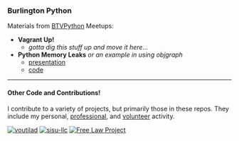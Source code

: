 ### Burlington Python
Materials from [BTVPython](https://www.meetup.com/btvpython/) Meetups:

* **Vagrant Up!**
  * _gotta dig this stuff up and move it here..._
* **Python Memory Leaks** _or an example in using objgraph_
  * [presentation](objgraph-demo/presentation/Meetup%20-%20Python%20Memory%20Leaks/index.html)
  * [code](objgraph-demo/)

---

#### Other Code and Contributions!
I contribute to a variety of projects, but primarily those in these repos. They
include my personal, [professional](https://sisu.io), and [volunteer](https://free.law)
activity.

[![voutilad](https://avatars0.githubusercontent.com/u/9891346?v=3&s=84 "profile")](https://github.com/voutilad)
[![sisu-llc](https://avatars3.githubusercontent.com/u/16563781?v=3&s=84 "profile")](https://github.com/sisu-llc)
[![Free Law Project](https://avatars0.githubusercontent.com/u/6012898?v=3&s=84 "profile")](https://github.com/freelawproject)

